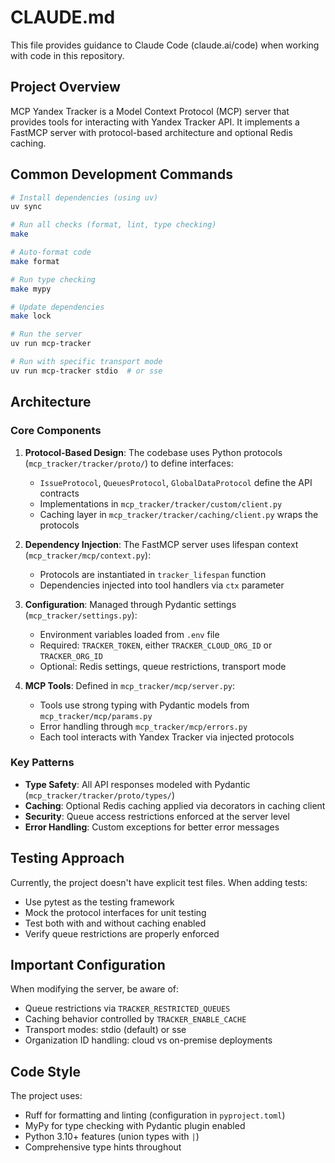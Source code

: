 # CLAUDE.md

This file provides guidance to Claude Code (claude.ai/code) when working with code in this repository.

## Project Overview

MCP Yandex Tracker is a Model Context Protocol (MCP) server that provides tools for interacting with Yandex Tracker API. It implements a FastMCP server with protocol-based architecture and optional Redis caching.

## Common Development Commands

```bash
# Install dependencies (using uv)
uv sync

# Run all checks (format, lint, type checking)
make

# Auto-format code
make format

# Run type checking
make mypy

# Update dependencies
make lock

# Run the server
uv run mcp-tracker

# Run with specific transport mode
uv run mcp-tracker stdio  # or sse
```

## Architecture

### Core Components

1. **Protocol-Based Design**: The codebase uses Python protocols (`mcp_tracker/tracker/proto/`) to define interfaces:
   - `IssueProtocol`, `QueuesProtocol`, `GlobalDataProtocol` define the API contracts
   - Implementations in `mcp_tracker/tracker/custom/client.py`
   - Caching layer in `mcp_tracker/tracker/caching/client.py` wraps the protocols

2. **Dependency Injection**: The FastMCP server uses lifespan context (`mcp_tracker/mcp/context.py`):
   - Protocols are instantiated in `tracker_lifespan` function
   - Dependencies injected into tool handlers via `ctx` parameter

3. **Configuration**: Managed through Pydantic settings (`mcp_tracker/settings.py`):
   - Environment variables loaded from `.env` file
   - Required: `TRACKER_TOKEN`, either `TRACKER_CLOUD_ORG_ID` or `TRACKER_ORG_ID`
   - Optional: Redis settings, queue restrictions, transport mode

4. **MCP Tools**: Defined in `mcp_tracker/mcp/server.py`:
   - Tools use strong typing with Pydantic models from `mcp_tracker/mcp/params.py`
   - Error handling through `mcp_tracker/mcp/errors.py`
   - Each tool interacts with Yandex Tracker via injected protocols

### Key Patterns

- **Type Safety**: All API responses modeled with Pydantic (`mcp_tracker/tracker/proto/types/`)
- **Caching**: Optional Redis caching applied via decorators in caching client
- **Security**: Queue access restrictions enforced at the server level
- **Error Handling**: Custom exceptions for better error messages

## Testing Approach

Currently, the project doesn't have explicit test files. When adding tests:
- Use pytest as the testing framework
- Mock the protocol interfaces for unit testing
- Test both with and without caching enabled
- Verify queue restrictions are properly enforced

## Important Configuration

When modifying the server, be aware of:
- Queue restrictions via `TRACKER_RESTRICTED_QUEUES`
- Caching behavior controlled by `TRACKER_ENABLE_CACHE`
- Transport modes: stdio (default) or sse
- Organization ID handling: cloud vs on-premise deployments

## Code Style

The project uses:
- Ruff for formatting and linting (configuration in `pyproject.toml`)
- MyPy for type checking with Pydantic plugin enabled
- Python 3.10+ features (union types with `|`)
- Comprehensive type hints throughout